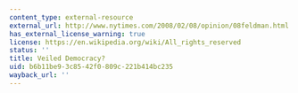 ```yaml
---
content_type: external-resource
external_url: http://www.nytimes.com/2008/02/08/opinion/08feldman.html
has_external_license_warning: true
license: https://en.wikipedia.org/wiki/All_rights_reserved
status: ''
title: Veiled Democracy?
uid: b6b11be9-3c85-42f0-809c-221b414bc235
wayback_url: ''
---
```

